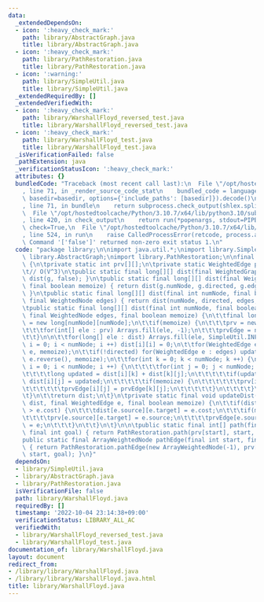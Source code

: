 ```yaml
---
data:
  _extendedDependsOn:
  - icon: ':heavy_check_mark:'
    path: library/AbstractGraph.java
    title: library/AbstractGraph.java
  - icon: ':heavy_check_mark:'
    path: library/PathRestoration.java
    title: library/PathRestoration.java
  - icon: ':warning:'
    path: library/SimpleUtil.java
    title: library/SimpleUtil.java
  _extendedRequiredBy: []
  _extendedVerifiedWith:
  - icon: ':heavy_check_mark:'
    path: library/WarshallFloyd_reversed_test.java
    title: library/WarshallFloyd_reversed_test.java
  - icon: ':heavy_check_mark:'
    path: library/WarshallFloyd_test.java
    title: library/WarshallFloyd_test.java
  _isVerificationFailed: false
  _pathExtension: java
  _verificationStatusIcon: ':heavy_check_mark:'
  attributes: {}
  bundledCode: "Traceback (most recent call last):\n  File \"/opt/hostedtoolcache/Python/3.10.7/x64/lib/python3.10/site-packages/onlinejudge_verify/documentation/build.py\"\
    , line 71, in _render_source_code_stat\n    bundled_code = language.bundle(stat.path,\
    \ basedir=basedir, options={'include_paths': [basedir]}).decode()\n  File \"/opt/hostedtoolcache/Python/3.10.7/x64/lib/python3.10/site-packages/onlinejudge_verify/languages/user_defined.py\"\
    , line 71, in bundle\n    return subprocess.check_output(shlex.split(command))\n\
    \  File \"/opt/hostedtoolcache/Python/3.10.7/x64/lib/python3.10/subprocess.py\"\
    , line 420, in check_output\n    return run(*popenargs, stdout=PIPE, timeout=timeout,\
    \ check=True,\n  File \"/opt/hostedtoolcache/Python/3.10.7/x64/lib/python3.10/subprocess.py\"\
    , line 524, in run\n    raise CalledProcessError(retcode, process.args,\nsubprocess.CalledProcessError:\
    \ Command '['false']' returned non-zero exit status 1.\n"
  code: "package library;\n\nimport java.util.*;\nimport library.SimpleUtil;\nimport\
    \ library.AbstractGraph;\nimport library.PathRestoration;\n\nfinal class WarshallFloyd\
    \ {\n\tprivate static int prv[][];\n\tprivate static WeightedEdge prvEdge[][];\n\
    \t// O(V^3)\n\tpublic static final long[][] dist(final WeightedGraph g) { return\
    \ dist(g, false); }\n\tpublic static final long[][] dist(final WeightedGraph g,\
    \ final boolean memoize) { return dist(g.numNode, g.directed, g.edges(), memoize);\
    \ }\n\tpublic static final long[][] dist(final int numNode, final boolean directed,\
    \ final WeightedNode edges) { return dist(numNode, directed, edges, false); }\n\
    \tpublic static final long[][] dist(final int numNode, final boolean directed,\
    \ final WeightedNode edges, final boolean memoize) {\n\t\tfinal long dist[][]\
    \ = new long[numNode][numNode];\n\t\tif(memoize) {\n\t\t\tprv = new int[numNode][numNode];\n\
    \t\t\tfor(int[] ele : prv) Arrays.fill(ele, -1);\n\t\t\tprvEdge = new WeightedEdge[numNode][numNode];\n\
    \t\t}\n\n\t\tfor(long[] ele : dist) Arrays.fill(ele, SimpleUtil.INF);\n\t\tfor(int\
    \ i = 0; i < numNode; i ++) dist[i][i] = 0;\n\t\tfor(WeightedEdge e : edges) updateDist(dist,\
    \ e, memoize);\n\t\tif(!directed) for(WeightedEdge e : edges) updateDist(dist,\
    \ e.reverse(), memoize);\n\t\tfor(int k = 0; k < numNode; k ++) {\n\t\t\tfor(int\
    \ i = 0; i < numNode; i ++) {\n\t\t\t\tfor(int j = 0; j < numNode; j ++) {\n\t\
    \t\t\t\tlong updated = dist[i][k] + dist[k][j];\n\t\t\t\t\tif(updated < dist[i][j])\
    \ dist[i][j] = updated;\n\t\t\t\t\tif(memoize) {\n\t\t\t\t\t\tprv[i][j] = prv[k][j];\n\
    \t\t\t\t\t\tprvEdge[i][j] = prvEdge[k][j];\n\t\t\t\t\t}\n\t\t\t\t}\n\t\t\t}\n\t\
    \t}\n\t\treturn dist;\n\t}\n\tprivate static final void updateDist(final long[][]\
    \ dist, final WeightedEdge e, final boolean memoize) {\n\t\tif(dist[e.source][e.target]\
    \ > e.cost) {\n\t\t\tdist[e.source][e.target] = e.cost;\n\t\t\tif(memoize) {\n\
    \t\t\t\tprv[e.source][e.target] = e.source;\n\t\t\t\tprvEdge[e.source][e.target]\
    \ = e;\n\t\t\t}\n\t\t}\n\t}\n\n\tpublic static final int[] path(final int start,\
    \ final int goal) { return PathRestoration.path(prv[start], start, goal); }\n\t\
    public static final ArrayWeightedNode pathEdge(final int start, final int goal)\
    \ { return PathRestoration.pathEdge(new ArrayWeightedNode(-1), prv[start], prvEdge[start],\
    \ start, goal); }\n}"
  dependsOn:
  - library/SimpleUtil.java
  - library/AbstractGraph.java
  - library/PathRestoration.java
  isVerificationFile: false
  path: library/WarshallFloyd.java
  requiredBy: []
  timestamp: '2022-10-04 23:14:38+09:00'
  verificationStatus: LIBRARY_ALL_AC
  verifiedWith:
  - library/WarshallFloyd_reversed_test.java
  - library/WarshallFloyd_test.java
documentation_of: library/WarshallFloyd.java
layout: document
redirect_from:
- /library/library/WarshallFloyd.java
- /library/library/WarshallFloyd.java.html
title: library/WarshallFloyd.java
---
```

